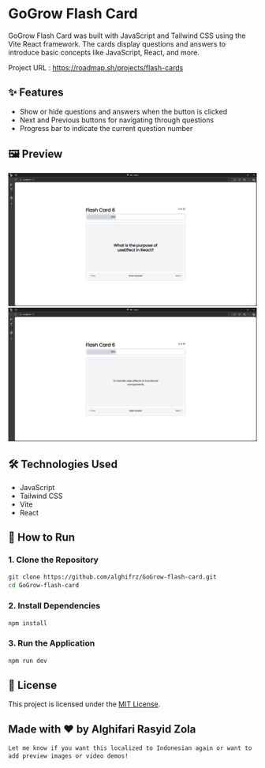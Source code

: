 # GoGrow Flash Card

GoGrow Flash Card was built with JavaScript and Tailwind CSS using the Vite React framework. The cards display questions and answers to introduce basic concepts like JavaScript, React, and more.

Project URL : https://roadmap.sh/projects/flash-cards

## ✨ Features

- Show or hide questions and answers when the button is clicked
- Next and Previous buttons for navigating through questions
- Progress bar to indicate the current question number

## 🖼️ Preview

![GoGrow Flash Card Preview](public/1.png)
![GoGrow Flash Card Preview](public/2.png)

## 🛠️ Technologies Used

- JavaScript
- Tailwind CSS
- Vite
- React  

## 🚀 How to Run

### 1. Clone the Repository
```bash	
git clone https://github.com/alghifrz/GoGrow-flash-card.git
cd GoGrow-flash-card
```	
### 2. Install Dependencies
```bash
npm install
```
### 3. Run the Application
```bash
npm run dev
```

## 📝 License

This project is licensed under the [MIT License](https://github.com/alghifrz/GoGrow-flash-card/blob/main/LICENSE).

## Made with ❤️ by Alghifari Rasyid Zola
```vbnet
Let me know if you want this localized to Indonesian again or want to add preview images or video demos!
```